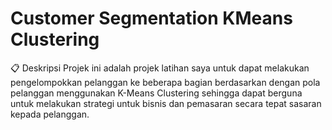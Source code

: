 # Customer Segmentation KMeans Clustering

📋 Deskripsi
Projek ini adalah projek latihan saya untuk dapat melakukan pengelompokkan pelanggan ke beberapa bagian berdasarkan dengan pola pelanggan menggunakan K-Means Clustering sehingga dapat berguna untuk melakukan strategi untuk bisnis dan pemasaran secara tepat sasaran kepada pelanggan.

